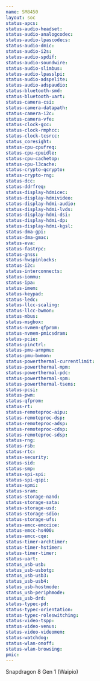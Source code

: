 ```yaml
---
name: SM8450
layout: soc
status-apcs: 
status-audio-headset: 
status-audio-analogcodec: 
status-audio-lpascodecs: 
status-audio-dmic: 
status-audio-i2s: 
status-audio-spdif: 
status-audio-soundwire: 
status-audio-slimbus: 
status-audio-lpasslpi: 
status-audio-adspelite: 
status-audio-adspaudio: 
status-bluetooth-smd:
status-bluetooth-uart:
status-camera-csi:
status-camera-datapath:
status-camera-i2c:
status-camera-vfe:
status-clock-gcc:
status-clock-rmphcc:
status-clock-tcsrcc:
status_coresight:
status-cpu-cpufreq:
status-cpu-cpuidle:
status-cpu-cachetop:
status-cpu-l3cache:
status-crypto-qcrypto:
status-crypto-rng:
status-dcc:
status-ddrfreq:
status-display-hdmicec:
status-display-hdmivideo:
status-display-hdmi-audio:
status-display-hdmi-lvds:
status-display-hdmi-dsi:
status-display-hdmi-dp:
status-display-hdmi-kgsl:
status-dma-gpi:
status-dma-gmac:
status-eva:
status-fastrpc:
status-gnss:
status-hwspinlocks:
status-i2c:
status-interconnects:
status-iommu:
status-ipa:
status-imem:
status-keypad:
status-ledc:
status-llcc-scaling:
status-llcc-bwmon:
status-mbus:
status-msgbox:
status-nvmem-qfprom:
status-nvmem-pmicsdram:
status-pcie:
status-pinctrl:
status-pmu-armpmu:
status-pmu-bwmon:
status-powerthermal-currentlimit:
status-powerthermal-mpm:
status-powerthermal-pdc:
status-powerthermal-spm:
status-powerthermal-tsens:
status-pcsi:
status-pwm:
status-qfprom:
status-rt:
status-remoteproc-aipu:
status-remoteproc-dsp:
status-remoteproc-adsp:
status-remoteproc-cdsp:
status-remoteproc-sdsp:
status-rng:
status-rsb:
status-rtc:
status-security:
status-sid:
status-smp:
status-spi-spi:
status-spi-qspi:
status-spmi:
status-sram:
status-storage-nand:
status-storage-sata:
status-storage-usd:
status-storage-sdio:
status-storage-ufs:
status-emcc-emccice:
status-emcc-hs400:
status-emcc-cqe:
status-timer-archtimer:
status-timer-hstimer:
status-timer-timer:
status-uart:
status_usb-usb:
status_usb-usbotg:
status_usb-usb3:
status_usb-usb4:
status_usb-hostmode:
status_usb-periphmode:
status_usb-drd:
status-typec-pd:
status-typec-orientation:
status-typec-roleswitching:
status-video-tspp:
status-video-venus:
status-video-videomem:
status-watchdog:
status-wlan-onoff:
status-wlan-browsing:
pmic:
---
```

Snapdragon 8 Gen 1 (Waipio)
